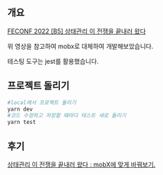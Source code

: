 ## 개요
[FECONF 2022 [B5] 상태관리 이 전쟁을 끝내러 왔다](https://youtu.be/KEDUqA9JeIo)

위 영상을 참고하여 mobx로 대체하여 개발해보았습니다.

테스팅 도구는 jest를 활용했습니다.

## 프로젝트 돌리기
```bash
#local에서 프로젝트 돌리기
yarn dev
#코드 수정하고 저장할 때마다 테스트 새로 돌리기
yarn test
```

## 후기
[상태관리 이 전쟁을 끝내러 왔다 : mobX에 맞게 바꿔보기.](https://flat-bait-1a9.notion.site/mobX-0d921a910ad54a36b5ccf9fd85573d37?pvs=4)
